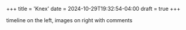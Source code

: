 +++
title = 'Knex'
date = 2024-10-29T19:32:54-04:00
draft = true
+++

timeline  on the left, images on right with comments
